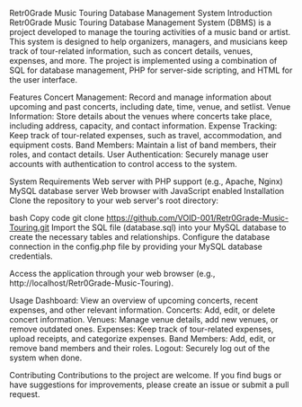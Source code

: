 Retr0Grade Music Touring Database Management System
Introduction
Retr0Grade Music Touring Database Management System (DBMS) is a project developed to manage the touring activities of a music band or artist. This system is designed to help organizers, managers, and musicians keep track of tour-related information, such as concert details, venues, expenses, and more. The project is implemented using a combination of SQL for database management, PHP for server-side scripting, and HTML for the user interface.

Features
Concert Management: Record and manage information about upcoming and past concerts, including date, time, venue, and setlist.
Venue Information: Store details about the venues where concerts take place, including address, capacity, and contact information.
Expense Tracking: Keep track of tour-related expenses, such as travel, accommodation, and equipment costs.
Band Members: Maintain a list of band members, their roles, and contact details.
User Authentication: Securely manage user accounts with authentication to control access to the system.

System Requirements
Web server with PHP support (e.g., Apache, Nginx)
MySQL database server
Web browser with JavaScript enabled
Installation
Clone the repository to your web server's root directory:

bash
Copy code
git clone https://github.com/VOID-001/Retr0Grade-Music-Touring.git
Import the SQL file (database.sql) into your MySQL database to create the necessary tables and relationships.
Configure the database connection in the config.php file by providing your MySQL database credentials.

Access the application through your web browser (e.g., http://localhost/Retr0Grade-Music-Touring).

Usage
Dashboard: View an overview of upcoming concerts, recent expenses, and other relevant information.
Concerts: Add, edit, or delete concert information.
Venues: Manage venue details, add new venues, or remove outdated ones.
Expenses: Keep track of tour-related expenses, upload receipts, and categorize expenses.
Band Members: Add, edit, or remove band members and their roles.
Logout: Securely log out of the system when done.

Contributing
Contributions to the project are welcome. If you find bugs or have suggestions for improvements, please create an issue or submit a pull request.
